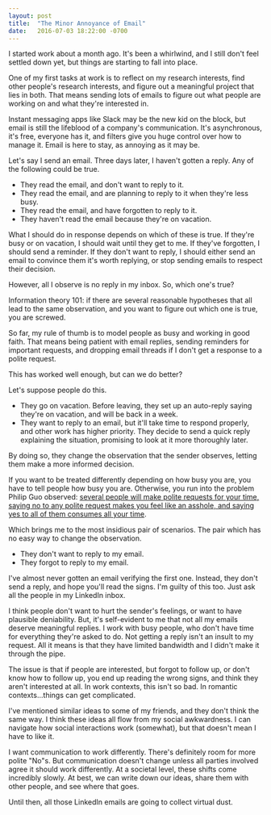 ```yaml
---
layout: post
title:  "The Minor Annoyance of Email"
date:   2016-07-03 18:22:00 -0700
---
```


I started work about a month ago. It's been a whirlwind, and I still
don't feel settled down yet, but things are starting to fall into place.

One of my first tasks at work is to reflect on my research interests,
find other people's research interests, and figure out a meaningful
project that lies in both. That means sending lots of emails to figure
out what people are working on and what they're interested in.

Instant messaging apps like Slack may be the new kid
on the block, but email is still the lifeblood of a company's
communication. It's asynchronous, it's free, everyone has it, and
filters give you huge control over how to manage it. Email is here
to stay, as annoying as it may be.

Let's say I send an email. Three days later, I haven't gotten a reply.
Any of the following could be true.

* They read the email, and don't want to reply to it.
* They read the email, and are planning to reply to it when they're less
busy.
* They read the email, and have forgotten to reply to it.
* They haven't read the email because they're on vacation.

What I should do in response depends on which of these is true. If they're
busy or on vacation, I should wait until they get to me. If they've forgotten,
I should send a reminder. If they don't want to reply, I should either send
an email to convince them it's worth replying, or stop sending emails to respect
their decision.

However, all I observe is no reply in my inbox. So, which one's true?

Information theory 101: if there
are several reasonable hypotheses that all lead to the same observation,
and you want to figure out which one is true, you are screwed.

So far, my rule of thumb is to model people as busy and working in good faith.
That means being patient with email replies, sending reminders for important
requests, and dropping email threads if I don't get a response to a polite
request.

This has worked well enough, but can we do better?

Let's suppose people do this.

* They go on vacation. Before leaving, they set up an auto-reply saying
they're on vacation, and will be back in a week.
* They want to reply to an email, but it'll take time to respond properly,
and other work has higher priority. They decide to send a quick reply
explaining the situation, promising to look at it more thoroughly later.

By doing so, they change the observation that the sender observes, letting
them make a more informed decision.

If you want to be treated differently depending on how busy you are,
you have to tell people how busy you are. Otherwise, you run into the
problem Philip Guo observed: [several people will make polite
requests for your time, saying no to any polite request makes you feel
like an asshole, and saying yes to all of them consumes all your time](http://www.pgbovine.net/why-academics-feel-overworked.htm).

Which brings me to the most insidious pair of scenarios. The pair which
has no easy way to change the observation.

* They don't want to reply to my email.
* They forgot to reply to my email.

I've almost never gotten an email verifying the first one. Instead, they
don't send a reply, and hope you'll read the signs.
I'm guilty of this too. Just ask all the people in my LinkedIn inbox.

I think people don't want to hurt the sender's feelings, or want to have
plausible deniability. But, it's self-evident to me that not all my
emails deserve meaningful replies.
I work with busy people, who don't have time for everything they're asked
to do. Not getting a reply isn't an insult to my request.
All it means is that they have limited bandwidth and I didn't
make it through the pipe.

The issue is that if people are interested, but forgot to follow up,
or don't know how to follow up, you end up reading the wrong signs, and think
they aren't interested at all. In work contexts, this isn't so bad.
In romantic contexts...things can get complicated.

I've mentioned similar ideas to some of my friends, and they don't think
the same way. I think these ideas all flow from my social awkwardness.
I can navigate how social interactions work (somewhat), but that doesn't
mean I have to like it.

I want communication to work differently.
There's definitely room for more polite "No"s.
But communication doesn't change unless all parties involved agree it should
work differently. At a societal level, these shifts come incredibly
slowly. At best, we can write down our ideas, share them with other people,
and see where that goes.

Until then, all those LinkedIn emails are going to collect virtual dust.

